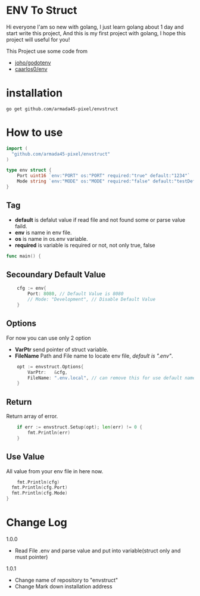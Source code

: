 # ENV To Struct

Hi everyone I'am so new with golang,
I just learn golang about 1 day and start write this project,
And this is my first project with golang,
I hope this project will useful for you!

This Project use some code from
* [joho/godotenv](https://github.com/joho/godotenv)
* [caarlos0/env](https://github.com/caarlos0/env)

# installation
```shell
go get github.com/armada45-pixel/envstruct
```

# How to use
```go
import (
  "github.com/armada45-pixel/envstruct"
)

type env struct {
	Port uint16 `env:"PORT" os:"PORT" required:"true" default:"1234"`
	Mode string `env:"MODE" os:"MODE" required:"false" default:"testDefalut"`
}
```
## Tag
* **default** is defalut value if read file and not found some or parse value faild.
* **env** is name in env file.
* **os** is name in os.env variable.
* **required** is variable is required or not, not only true, false
```go
func main() {
```
## Secoundary Default Value
```go
	cfg := env{
		Port: 8080, // Default Value is 8080
		// Mode: "Development", // Disable Default Value
	}
```
## Options
For now you can use only 2 option
* **VarPtr** send pointer of struct variable.
* **FileName** Path and File name to locate env file, *default is ".env"*.
```go
	opt := envstruct.Options{
		VarPtr:   &cfg,
		FileName: ".env.local", // can remove this for use default name
	}
```
## Return
Return array of error.
```go
	if err := envstruct.Setup(opt); len(err) != 0 {
		fmt.Println(err)
	}
```
## Use Value
All value from your env file in here now.
```go
	fmt.Println(cfg)
  fmt.Println(cfg.Port)
  fmt.Println(cfg.Mode)
}

```

# Change Log

1.0.0
* Read File .env and parse value and put into variable(struct only and must pointer)

1.0.1
* Change name of repository to "envstruct"
* Change Mark down installation address